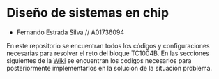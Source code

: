 # Diseño de sistemas en chip 

- Fernando Estrada Silva // A01736094

En este repositorio se encuentran todos los códigos y configuraciones necesarias para resolver el reto del bloque TC1004B. En las secciones siguientes de la [Wiki](https://github.com/ferestradaa/SistemasenChip/wiki) se encuentran los codigos necesarios para posteriormente implementarlos en la solución de la situación problema. 


